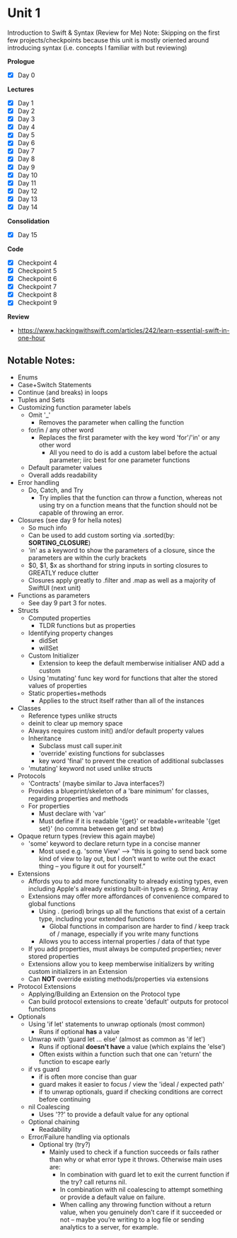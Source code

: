 # Unit 1
Introduction to Swift & Syntax (Review for Me)
Note: Skipping on the first few projects/checkpoints because this unit is mostly oriented around introducing syntax (i.e. concepts I familiar with but reviewing)

**Prologue**
- [x] Day 0

**Lectures**
- [x] Day 1
- [x] Day 2
- [x] Day 3
- [x] Day 4
- [x] Day 5
- [x] Day 6
- [x] Day 7 
- [x] Day 8
- [x] Day 9
- [x] Day 10
- [x] Day 11
- [x] Day 12
- [x] Day 13
- [x] Day 14

**Consolidation**
- [x] Day 15

**Code**
- [x] Checkpoint 4
- [x] Checkpoint 5
- [x] Checkpoint 6
- [x] Checkpoint 7
- [x] Checkpoint 8
- [x] Checkpoint 9

**Review** 
- https://www.hackingwithswift.com/articles/242/learn-essential-swift-in-one-hour

## Notable Notes:
* Enums
* Case+Switch Statements
* Continue (and breaks) in loops
* Tuples and Sets
* Customizing function parameter labels
  * Omit '\_'
    * Removes the parameter when calling the function
  * for/in / any other word
    * Replaces the first parameter with the key word 'for'/'in' or any other word
      * All you need to do is add a custom label before the actual parameter; iirc best for one parameter functions
  * Default parameter values
  * Overall adds readability
* Error handling
  * Do, Catch, and Try
    * Try implies that the function can throw a function, whereas not using try on a function means that the function should not be capable of throwing an error.
* Closures (see day 9 for hella notes)
  * So much info
  * Can be used to add custom sorting via .sorted(by: __SORTING_CLOSURE__)
  * 'in' as a keyword to show the parameters of a closure, since the parameters are within the curly brackets
  * $0, $1, $x as shorthand for string inputs in sorting closures to GREATLY reduce clutter
  * Closures apply greatly to .filter and .map as well as a majority of SwiftUI (next unit)
* Functions as parameters
  * See day 9 part 3 for notes.
* Structs
  * Computed properties
    * TLDR functions but as properties
  * Identifying property changes
    * didSet
    * willSet
  * Custom Initializer
    * Extension to keep the default memberwise initialiser AND add a custom
  * Using 'mutating' func key word for functions that alter the stored values of properties
  * Static properties+methods
    * Applies to the struct itself rather than all of the instances
* Classes
  * Reference types unlike structs
  * deinit to clear up memory space
  * Always requires custom init() and/or default property values
  * Inheritance
    * Subclass must call super.init
    * 'override' existing functions for subclasses
    * key word 'final' to prevent the creation of additional subclasses
  * 'mutating' keyword not used unlike structs 
* Protocols
  * 'Contracts' (maybe similar to Java interfaces?)
  * Provides a blueprint/skeleton of a 'bare minimum' for classes, regarding properties and methods
  * For properties
    * Must declare with 'var'
    * Must define if it is readable '{get}' or readable+writeable '{get set}' (no comma between get and set btw)
* Opaque return types (review this again maybe)
  * 'some' keyword to declare return type in a concise manner
    * Most used e.g. 'some View' -->  “this is going to send back some kind of view to lay out, but I don’t want to write out the exact thing – you figure it out for yourself.”
* Extensions
  * Affords you to add more functionality to already existing types, even including Apple's already existing built-in types e.g. String, Array
  * Extensions may offer more affordances of convenience compared to global functions
    * Using . (period) brings up all the functions that exist of a certain type, including your extended functions
      * Global functions in comparison are harder to find / keep track of / manage, especially if you write many functions
    * Allows you to access internal properties / data of that type
  * If you add properties, must always be computed properties; never stored properties
  * Extensions allow you to keep memberwise initializers by writing custom initializers in an Extension
  * Can **NOT** override existing methods/properties via extensions
* Protocol Extensions 
  * Applying/Building an Extension on the Protocol type
  * Can build protocol extensions to create 'default' outputs for protocol functions
* Optionals
  * Using 'if let' statements to unwrap optionals (most common)
    * Runs if optional **has** a value
  * Unwrap with 'guard let ... else' (almost as common as 'if let')
    * Runs if optional **doesn't have** a value (which explains the 'else')
    * Often exists within a function such that one can 'return' the function to escape early
  * if vs guard
    * if is often more concise than guar
    * guard makes it easier to focus / view the 'ideal / expected path'
    * if to unwrap optionals, guard if checking conditions are correct before continuing
  * nil Coalescing
    * Uses '??' to provide a default value for any optional
  * Optional chaining
    * Readability
  * Error/Failure handling via optionals
    * Optional try (try?)
      * Mainly used to check if a function succeeds or fails rather than why or what error type it throws. Otherwise main uses are:
        * In combination with guard let to exit the current function if the try? call returns nil.
        * In combination with nil coalescing to attempt something or provide a default value on failure.
        * When calling any throwing function without a return value, when you genuinely don’t care if it succeeded or not – maybe you’re writing to a log file or sending analytics to a server, for example.
      
